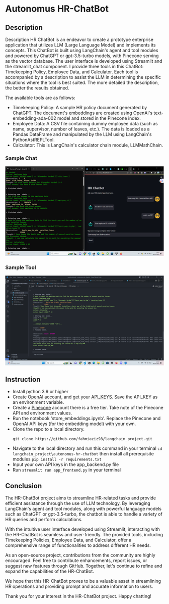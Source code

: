 # Autonomus HR-ChatBot
## Description
Description
HR ChatBot is an endeavor to create a prototype enterprise application that utilizes LLM (Large Language Model) and implements its concepts. This ChatBot is built using LangChain's agent and tool modules and powered by ChatGPT or gpt-3.5-turbo models, with Pinecone serving as the vector database. The user interface is developed using Streamlit and the streamlit_chat component. I provide three tools in this ChatBot: Timekeeping Policy, Employee Data, and Calculator. Each tool is accompanied by a description to assist the LLM in determining the specific situations where the tool is best suited. The more detailed the description, the better the results obtained.

The available tools are as follows:
- Timekeeping Policy: A sample HR policy document generated by ChatGPT. The document's embeddings are created using OpenAI's text-embedding-ada-002 model and stored in the Pinecone index.
- Employee Data: A CSV file containing dummy employee data (such as name, supervisor, number of leaves, etc.). The data is loaded as a Pandas DataFrame and manipulated by the LLM using LangChain's PythonAstREPLTool.
- Calculator: This is LangChain's calculator chain module, LLMMathChain.

### Sample Chat
![sample_chat](img/sample_chat.png)

### Sample Tool
![sample_tool](img/sample_tool.png)

## Instruction
- Install python 3.9 or higher
- Create [OpenAI](https://platform.openai.com/) account, and get your [API_KEYS](https://platform.openai.com/account/api-keys). Save the API_KEY as an environment variable.
- Create a [Pinecone](pinecone.io) account there is a free tier. Take note of the Pinecone API and environment values.
- Run the notebook 'store_embeddings.ipynb'. Replace the Pinecone and OpenAI API keys (for the embedding model) with your own.
- Clone the repo to a local directory.
    ```
    git clone https://github.com/fahmiaziz98/langchain_project.git
    ```
- Navigate to the local directory and run this command in your terminal  `cd langchain_project\autonomus-hr-chatbot` then install all prerequisite modules  `pip install -r requirements.txt`
- Input your own API keys in the app_backend.py file 
- Run `streamlit run app_frontend.py` in your terminal

## Conclusion
The HR-ChatBot project aims to streamline HR-related tasks and provide efficient assistance through the use of LLM technology. By leveraging LangChain's agent and tool modules, along with powerful language models such as ChatGPT or gpt-3.5-turbo, the chatbot is able to handle a variety of HR queries and perform calculations.

With the intuitive user interface developed using Streamlit, interacting with the HR-ChatBot is seamless and user-friendly. The provided tools, including Timekeeping Policies, Employee Data, and Calculator, offer a comprehensive range of functionalities to address different HR needs.

As an open-source project, contributions from the community are highly encouraged. Feel free to contribute enhancements, report issues, or suggest new features through GitHub. Together, let's continue to refine and expand the capabilities of the HR-ChatBot.

We hope that this HR-ChatBot proves to be a valuable asset in streamlining HR operations and providing prompt and accurate information to users.

Thank you for your interest in the HR-ChatBot project. Happy chatting!

